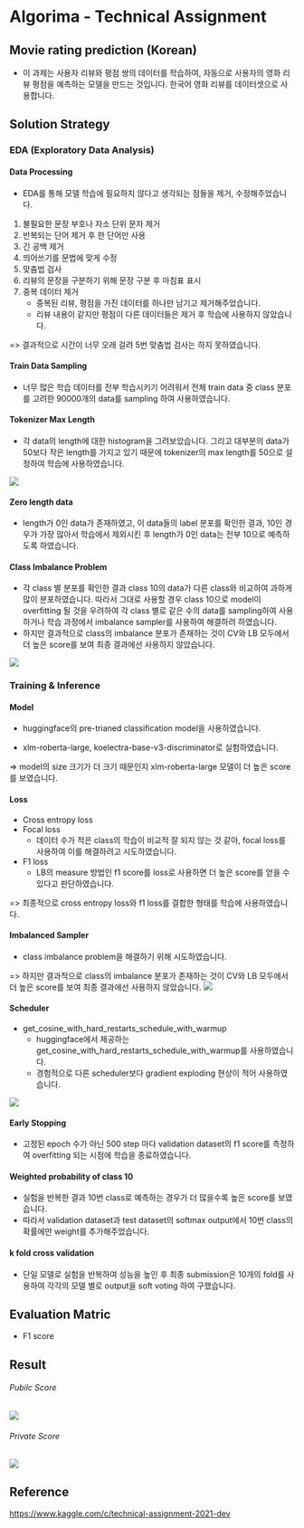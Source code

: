# Algorima - Technical Assignment

## Movie rating prediction (Korean)

- 이 과제는 사용자 리뷰와 평점 쌍의 데이터를 학습하여, 자동으로 사용자의 영화 리뷰 평점을 예측하는 모델을 만드는 것입니다. 한국어 영화 리뷰를 데이터셋으로 사용합니다.

## Solution Strategy

### EDA (Exploratory Data Analysis)

#### Data Processing

- EDA를 통해 모델 학습에 필요하지 않다고 생각되는 점들을 제거, 수정해주었습니다.

1. 불필요한 문장 부호나 자소 단위 문자 제거
2. 반복되는 단어 제거 후 한 단어만 사용
3. 긴 공백 제거
4. 띄어쓰기를 문법에 맞게 수정
5. 맞춤법 검사
6. 리뷰의 문장을 구분하기 위해 문장 구분 후 마침표 표시
7. 중복 데이터 제거
   - 중복된 리뷰, 평점을 가진 데이터를 하나만 남기고 제거해주었습니다.
   - 리뷰 내용이 같지만 평점이 다른 데이터들은 제거 후 학습에 사용하지 않았습니다.

=> 결과적으로 시간이 너무 오래 걸려 5번 맞춤법 검사는 하지 못하였습니다.

#### Train Data Sampling

- 너무 많은 학습 데이터를 전부 학습시키기 어려워서 전체 train data 중 class 분포를 고려한 90000개의 data를 sampling 하여 사용하였습니다.

#### Tokenizer Max Length

- 각 data의 length에 대한 histogram을 그려보았습니다. 그리고 대부분의 data가 50보다 작은 length를 가지고 있기 때문에 tokenizer의 max length를 50으로 설정하여 학습에 사용하였습니다.

![](image/README/1622743674998.png)

#### Zero length data

- length가 0인 data가 존재하였고, 이 data들의 label 분포를 확인한 결과, 10인 경우가 가장 많아서 학습에서 제외시킨 후 length가 0인 data는 전부 10으로 예측하도록 하였습니다.

#### Class Imbalance Problem

- 각 class 별 분포를 확인한 결과 class 10의 data가 다른 class와 비교하여 과하게 많이 분포하였습니다. 따라서 그대로 사용할 경우 class 10으로 model이
  overfitting 될 것을 우려하여 각 class 별로 같은 수의 data를 sampling하여 사용하거나 학습 과정에서 imbalance sampler를 사용하여 해결하려 하였습니다.
- 하지만 결과적으로 class의 imbalance 분포가 존재하는 것이 CV와 LB 모두에서 더 높은 score를 보여 최종 결과에선 사용하지 않았습니다.

![](image/README/1622743808050.png)

### Training & Inference

#### Model

- huggingface의 pre-trianed classification model을 사용하였습니다.

- xlm-roberta-large, koelectra-base-v3-discriminator로 실험하였습니다.

=> model의 size 크기가 더 크기 때문인지 xlm-roberta-large 모델이 더 높은 score를 보였습니다.

#### Loss

- Cross entropy loss
- Focal loss
  - 데이터 수가 적은 class의 학습이 비교적 잘 되지 않는 것 같아, focal loss를 사용하여 이를 해결하려고 시도하였습니다. 
- F1 loss
  - LB의 measure 방법인 f1 score를 loss로 사용하면 더 높은 score를 얻을 수 있다고 판단하였습니다.

=> 최종적으로 cross entropy loss와 f1 loss를 결합한 형태를 학습에 사용하였습니다.
#### Imbalanced Sampler

- class imbalance problem을 해결하기 위해 시도하였습니다.

=> 하지만 결과적으로 class의 imbalance 분포가 존재하는 것이 CV와 LB 모두에서 더 높은 score를 보여 최종 결과에선 사용하지 않았습니다.
<img src="https://user-images.githubusercontent.com/2270240/40677251-b08f504a-63af-11e8-9653-f28e973a5664.png"/>

#### Scheduler

- get_cosine_with_hard_restarts_schedule_with_warmup
  - huggingface에서 제공하는 get_cosine_with_hard_restarts_schedule_with_warmup를 사용하였습니다.
  - 경험적으로 다른 scheduler보다 gradient exploding 현상이 적어 사용하였습니다.
<img src="https://huggingface.co/transformers/_images/warmup_cosine_hard_restarts_schedule.png"/>

#### Early Stopping

- 고정된 epoch 수가 아닌 500 step 마다 validation dataset의 f1 score를 측정하여 overfitting 되는 시점에 학습을 종료하였습니다.
#### Weighted probability of class 10

- 실험을 반복한 결과 10번 class로 예측하는 경우가 더 많을수록 높은 score를 보였습니다.
- 따라서 validation dataset과 test dataset의 softmax output에서 10번 class의 확률에만 weight를 추가해주었습니다.
#### k fold cross validation

- 단일 모델로 실험을 반복하여 성능을 높인 후 최종 submission은 10개의 fold를 사용하여 각각의 모델 별로 output을 soft voting 하여 구했습니다.

## Evaluation Matric

- F1 score

## Result

###### Pubilc Score

![](image/README/1622743345828.png)

###### Private Score

![](image/README/1622743326411.png)

## Reference

https://www.kaggle.com/c/technical-assignment-2021-dev
